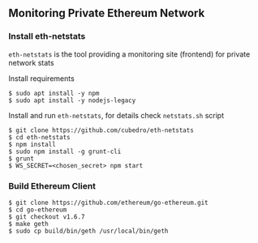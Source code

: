 
## Monitoring Private Ethereum Network

### Install eth-netstats
```eth-netstats``` is the tool providing a monitoring site (frontend) for private network stats

Install requirements
```
$ sudo apt install -y npm
$ sudo apt install -y nodejs-legacy
```
Install and run ```eth-netstats```, for details check ```netstats.sh``` script
```
$ git clone https://github.com/cubedro/eth-netstats
$ cd eth-netstats
$ npm install
$ sudo npm install -g grunt-cli
$ grunt
$ WS_SECRET=<chosen_secret> npm start
```

### Build Ethereum Client
```
$ git clone https://github.com/ethereum/go-ethereum.git
$ cd go-ethereum
$ git checkout v1.6.7
$ make geth
$ sudo cp build/bin/geth /usr/local/bin/geth
```
